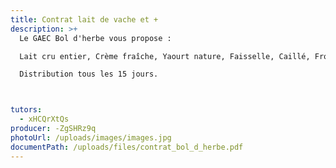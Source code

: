 ```yaml
---
title: Contrat lait de vache et +
description: >+
  Le GAEC Bol d'herbe vous propose :

  Lait cru entier, Crème fraîche, Yaourt nature, Faisselle, Caillé, Fromage blanc mixé, Skyr et Fromage frais à tartiner aillé.

  Distribution tous les 15 jours.



tutors:
  - xHCQrXtQs
producer: -ZgSHRz9q
photoUrl: /uploads/images/images.jpg
documentPath: /uploads/files/contrat_bol_d_herbe.pdf
---
```

